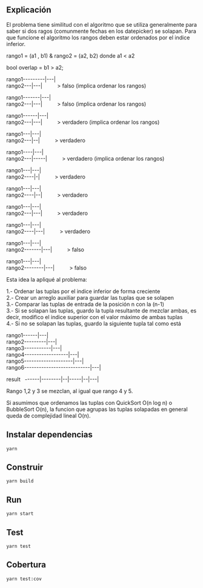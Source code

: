 ## Explicación

El problema tiene similitud con el algoritmo que se utiliza generalmente para saber si dos ragos (comunmente fechas en los datepicker) se solapan. Para que funcione el algoritmo los rangos deben estar ordenados por el indice inferior.


rango1 = (a1 , b1) & rango2 = (a2, b2) donde a1 < a2


bool overlap = b1 > a2;

rango1---------|---|<br />
rango2---|---|&nbsp;&nbsp;&nbsp;&nbsp;&nbsp;&nbsp;&nbsp;&nbsp;&nbsp;&nbsp;> falso (implica ordenar los rangos)

rango1-------|---|<br />
rango2---|---|&nbsp;&nbsp;&nbsp;&nbsp;&nbsp;&nbsp;&nbsp;&nbsp;&nbsp;&nbsp;> falso (implica ordenar los rangos)

rango1------|---|<br />
rango2---|---|&nbsp;&nbsp;&nbsp;&nbsp;&nbsp;&nbsp;&nbsp;&nbsp;&nbsp;&nbsp;> verdadero (implica ordenar los rangos)

rango1---|---|<br />
rango2---|--|&nbsp;&nbsp;&nbsp;&nbsp;&nbsp;&nbsp;&nbsp;&nbsp;&nbsp;&nbsp;> verdadero

rango1----|---|<br />
rango2---|-----|&nbsp;&nbsp;&nbsp;&nbsp;&nbsp;&nbsp;&nbsp;&nbsp;&nbsp;&nbsp;> verdadero (implica ordenar los rangos)

rango1---|---|<br />
rango2----|-|&nbsp;&nbsp;&nbsp;&nbsp;&nbsp;&nbsp;&nbsp;&nbsp;&nbsp;&nbsp;> verdadero

rango1---|---|<br />
rango2----|--|&nbsp;&nbsp;&nbsp;&nbsp;&nbsp;&nbsp;&nbsp;&nbsp;&nbsp;&nbsp;> verdadero

rango1---|---|<br />
rango2---|---|&nbsp;&nbsp;&nbsp;&nbsp;&nbsp;&nbsp;&nbsp;&nbsp;&nbsp;&nbsp;> verdadero

rango1---|---|<br />
rango2----|---|&nbsp;&nbsp;&nbsp;&nbsp;&nbsp;&nbsp;&nbsp;&nbsp;&nbsp;&nbsp;> verdadero

rango1---|---|<br />
rango2-------|---|&nbsp;&nbsp;&nbsp;&nbsp;&nbsp;&nbsp;&nbsp;&nbsp;&nbsp;&nbsp;> falso

rango1---|---|<br />
rango2--------|---|&nbsp;&nbsp;&nbsp;&nbsp;&nbsp;&nbsp;&nbsp;&nbsp;&nbsp;&nbsp;> falso


Esta idea la apliqué al problema:

1.- Ordenar las tuplas por el indice inferior de forma creciente<br />
2.- Crear un arreglo auxiliar para guardar las tuplas que se solapen<br />
3.- Comparar las tuplas de entrada de la posición n con la (n-1)<br />
3.- Si se solapan las tuplas, guardo la tupla resultante de mezclar ambas, es decir, modifico el indice superior con el valor máximo de ambas tuplas<br />
4.- Si no se solapan las tuplas, guardo la siguiente tupla tal como está<br />

rango1------|---|<br />
rango2---------|---|<br />
rango3-----------|---|<br />
rango4------------------|---|<br />
rango5--------------------|---|<br />
rango6---------------------------|---|<br />

result&nbsp;&nbsp;&nbsp;------|--------|--|-----|--|---|<br />

Rango 1,2 y 3 se mezclan, al igual que rango 4 y 5.

Si asumimos que ordenamos las tuplas con QuickSort O(n log n) o BubbleSort O(n), la funcion que agrupas las tuplas solapadas en general queda de complejidad lineal O(n).

## Instalar dependencias
```yarn```

## Construir
```yarn build```

## Run
```yarn start```

## Test
```yarn test```

## Cobertura
```yarn test:cov```
